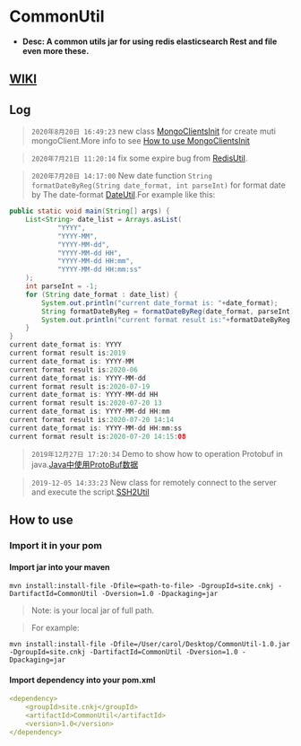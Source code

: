 # CommonUtil
* <b>Desc: A common utils jar for using redis elasticsearch Rest and file even more these.</b>

## [WIKI](https://github.com/carolcoral/CommonUtil/wiki)

## Log
> `2020年8月20日 16:49:23` new class [MongoClientsInit](https://github.com/carolcoral/CommonUtil/blob/master/src/main/java/site/cnkj/utils/MongoClientsInit.java) for create muti mongoClient.More info to see [How to use MongoClientsInit](https://carolcoral.github.io/Article/JAVA/Java%E6%9E%84%E5%BB%BA%E5%A4%9Amongo%E6%95%B0%E6%8D%AE%E6%BA%90%E5%AE%A2%E6%88%B7%E7%AB%AF)

> `2020年7月21日 11:20:14` fix some expire bug from [RedisUtil](https://github.com/carolcoral/CommonUtil/blob/master/src/main/java/site/cnkj/utils/RedisUtil.java).

> `2020年7月20日 14:17:00` New date function `String formatDateByReg(String date_format, int parseInt)` for format date by The date-format [DateUtil](https://github.com/carolcoral/CommonUtil/blob/master/src/main/java/site/cnkj/utils/DateUtil.java).For example like this:

```java
public static void main(String[] args) {
    List<String> date_list = Arrays.asList(
            "YYYY",
            "YYYY-MM",
            "YYYY-MM-dd",
            "YYYY-MM-dd HH",
            "YYYY-MM-dd HH:mm",
            "YYYY-MM-dd HH:mm:ss"
    );
    int parseInt = -1;
    for (String date_format : date_list) {
        System.out.println("current date_format is: "+date_format);
        String formatDateByReg = formatDateByReg(date_format, parseInt);
        System.out.println("current format result is:"+formatDateByReg);
    }
}
current date_format is: YYYY
current format result is:2019
current date_format is: YYYY-MM
current format result is:2020-06
current date_format is: YYYY-MM-dd
current format result is:2020-07-19
current date_format is: YYYY-MM-dd HH
current format result is:2020-07-20 13
current date_format is: YYYY-MM-dd HH:mm
current format result is:2020-07-20 14:14
current date_format is: YYYY-MM-dd HH:mm:ss
current format result is:2020-07-20 14:15:08
```

> `2019年12月27日 17:20:34` Demo to show how to operation Protobuf in java.[Java中使用ProtoBuf数据](https://github.com/carolcoral/CommonUtil/wiki/Java中使用ProtoBuf数据)

> `2019-12-05 14:33:23` New class for remotely connect to the server and execute the script.[SSH2Util](https://github.com/carolcoral/CommonUtil/blob/master/src/main/java/site/cnkj/utils/SSH2Util.java)

## How to use
### Import it in your pom
#### Import jar into your maven
```shell
mvn install:install-file -Dfile=<path-to-file> -DgroupId=site.cnkj -DartifactId=CommonUtil -Dversion=1.0 -Dpackaging=jar
```
> Note:<path-to-file> is your local jar of full path.

> For example:
```shell
mvn install:install-file -Dfile=/User/carol/Desktop/CommonUtil-1.0.jar -DgroupId=site.cnkj -DartifactId=CommonUtil -Dversion=1.0 -Dpackaging=jar
```

#### Import dependency into your pom.xml
```yaml
<dependency>
    <groupId>site.cnkj</groupId>
    <artifactId>CommonUtil</artifactId>
    <version>1.0</version>
</dependency>
```
